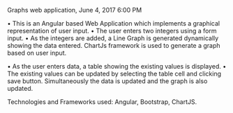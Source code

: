 Graphs web application, June 4, 2017 6:00 PM

•	This is an Angular based Web Application which implements a graphical representation of user input.
•	The user enters two integers using a form input. 
•	As the integers are added, a Line Graph is generated dynamically showing the data entered. 
ChartJs framework is used to generate a graph based on user input. 

•	As the user enters data, a table showing the existing values is displayed.
•	The existing values can be updated by selecting the table cell and clicking save button. Simultaneously the data is updated and the graph is also updated.

Technologies and Frameworks used:
Angular, Bootstrap, ChartJS.

